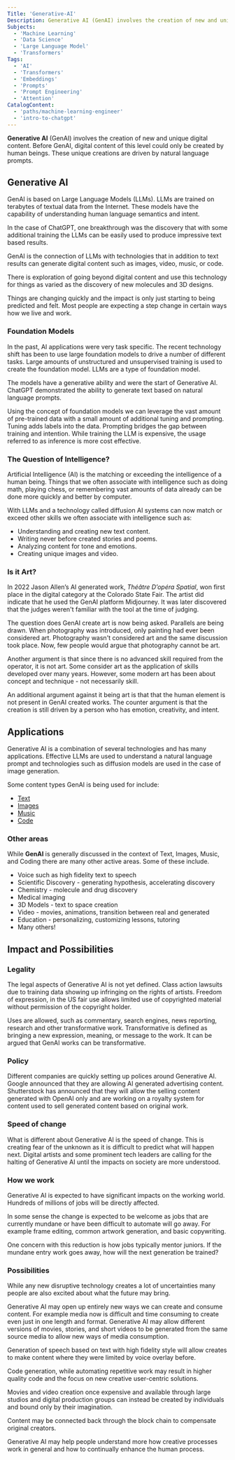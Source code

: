 ```yaml
---
Title: 'Generative-AI'
Description: Generative AI (GenAI) involves the creation of new and unique digital content. Before GenAI digital content of this level could only be created by human beings. These unique creations are driven by natural language prompts.
Subjects:
  - 'Machine Learning'
  - 'Data Science'
  - 'Large Language Model'
  - 'Transformers'
Tags:
  - 'AI'
  - 'Transformers'
  - 'Embeddings'
  - 'Prompts'
  - 'Prompt Engineering'
  - 'Attention'
CatalogContent:
  - 'paths/machine-learning-engineer'
  - 'intro-to-chatgpt'
---
```


**Generative AI** (GenAI) involves the creation of new and unique digital content. Before GenAI, digital content of this level could only be created by human beings. These unique creations are driven by natural language prompts.

## Generative AI

GenAI is based on Large Language Models (LLMs). LLMs are trained on terabytes of textual data from the Internet. These models have the capability of understanding human language semantics and intent.

In the case of ChatGPT, one breakthrough was the discovery that with some additional training the LLMs can be easily used to produce impressive text based results.

GenAI is the connection of LLMs with technologies that in addition to text results can generate digital content such as images, video, music, or code.

There is exploration of going beyond digital content and use this technology for things as varied as the discovery of new molecules and 3D designs.

Things are changing quickly and the impact is only just starting to being predicted and felt. Most people are expecting a step change in certain ways how we live and work.

### Foundation Models

In the past, AI applications were very task specific. The recent technology shift has been to use large foundation models to drive a number of different tasks. Large amounts of unstructured and unsupervised training is used to create the foundation model. LLMs are a type of foundation model.

The models have a generative ability and were the start of Generative AI. ChatGPT demonstrated the ability to generate text based on natural language prompts.

Using the concept of foundation models we can leverage the vast amount of pre-trained data with a small amount of additional tuning and prompting. Tuning adds labels into the data. Prompting bridges the gap between training and intention. While training the LLM is expensive, the usage referred to as inference is more cost effective.

### The Question of Intelligence?

Artificial Intelligence (AI) is the matching or exceeding the intelligence of a human being. Things that we often associate with intelligence such as doing math, playing chess, or remembering vast amounts of data already can be done more quickly and better by computer.

With LLMs and a technology called diffusion AI systems can now match or exceed other skills we often associate with intelligence such as:

- Understanding and creating new text content.
- Writing never before created stories and poems.
- Analyzing content for tone and emotions.
- Creating unique images and video.

### Is it Art?

In 2022 Jason Allen’s AI generated work, _Théâtre D’opéra Spatial_, won first place in the digital category at the Colorado State Fair. The artist did indicate that he used the GenAI platform Midjourney. It was later discovered that the judges weren't familiar with the tool at the time of judging.

The question does GenAI create art is now being asked. Parallels are being drawn. When photography was introduced, only painting had ever been considered art. Photography wasn't considered art and the same discussion took place. Now, few people would argue that photography cannot be art.

Another argument is that since there is no advanced skill required from the operator, it is not art. Some consider art as the application of skills developed over many years. However, some modern art has been about concept and technique - not necessarily skill.

An additional argument against it being art is that that the human element is not present in GenAI created works. The counter argument is that the creation is still driven by a person who has emotion, creativity, and intent.

## Applications

Generative AI is a combination of several technologies and has many applications. Effective LLMs are used to understand a natural language prompt and technologies such as diffusion models are used in the case of image generation.

Some content types GenAI is being used for include:

- [Text](https://www.codecademy.com/resources/docs/ai/generative-ai/text)
- [Images](https://www.codecademy.com/resources/docs/ai/generative-ai/images)
- [Music](https://www.codecademy.com/resources/docs/ai/generative-ai/music)
- [Code](https://www.codecademy.com/resources/docs/ai/generative-ai/code)

### Other areas

While **GenAI** is generally discussed in the context of Text, Images, Music, and Coding there are many other active areas. Some of these include.

- Voice such as high fidelity text to speech
- Scientific Discovery - generating hypothesis, accelerating discovery
- Chemistry - molecule and drug discovery
- Medical imaging
- 3D Models - text to space creation
- Video - movies, animations, transition between real and generated
- Education - personalizing, customizing lessons, tutoring
- Many others!

## Impact and Possibilities

### Legality

The legal aspects of Generative AI is not yet defined. Class action lawsuits due to training data showing up infringing on the rights of artists. Freedom of expression, in the US fair use allows limited use of copyrighted material without permission of the copyright holder.

Uses are allowed, such as commentary, search engines, news reporting, research and other transformative work. Transformative is defined as bringing a new expression, meaning, or message to the work. It can be argued that GenAI works can be transformative.

### Policy

Different companies are quickly setting up polices around Generative AI. Google announced that they are allowing AI generated advertising content. Shutterstock has announced that they will allow the selling content generated with OpenAI only and are working on a royalty system for content used to sell generated content based on original work.

### Speed of change

What is different about Generative AI is the speed of change. This is creating fear of the unknown as it is difficult to predict what will happen next. Digital artists and some prominent tech leaders are calling for the halting of Generative AI until the impacts on society are more understood.

### How we work

Generative AI is expected to have significant impacts on the working world. Hundreds of millions of jobs will be directly affected.

In some sense the change is expected to be welcome as jobs that are currently mundane or have been difficult to automate will go away. For example frame editing, common artwork generation, and basic copywriting.

One concern with this reduction is how jobs typically mentor juniors. If the mundane entry work goes away, how will the next generation be trained?

### Possibilities

While any new disruptive technology creates a lot of uncertainties many people are also excited about what the future may bring.

Generative AI may open up entirely new ways we can create and consume content. For example media now is difficult and time consuming to create even just in one length and format. Generative AI may allow different versions of movies, stories, and short videos to be generated from the same source media to allow new ways of media consumption.

Generation of speech based on text with high fidelity style will allow creates to make content where they were limited by voice overlay before.

Code generation, while automating repetitive work may result in higher quality code and the focus on new creative user-centric solutions.

Movies and video creation once expensive and available through large studios and digital production groups can instead be created by individuals and bound only by their imagination.

Content may be connected back through the block chain to compensate original creators.

Generative AI may help people understand more how creative processes work in general and how to continually enhance the human process.
